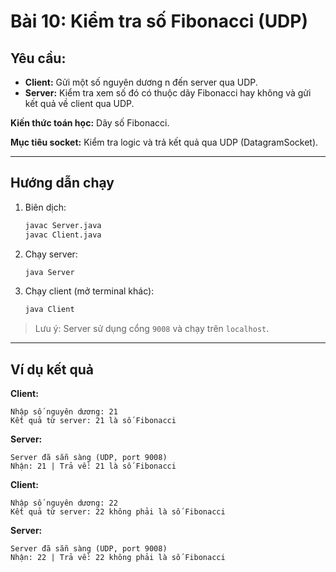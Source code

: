 # Bài 10: Kiểm tra số Fibonacci (UDP)

## Yêu cầu:

- **Client:** Gửi một số nguyên dương n đến server qua UDP.
- **Server:** Kiểm tra xem số đó có thuộc dãy Fibonacci hay không và gửi kết quả về client qua UDP.

**Kiến thức toán học:** Dãy số Fibonacci.

**Mục tiêu socket:** Kiểm tra logic và trả kết quả qua UDP (DatagramSocket).

---

## Hướng dẫn chạy

1. Biên dịch:
   ```bash
   javac Server.java
   javac Client.java
   ```
2. Chạy server:
   ```bash
   java Server
   ```
3. Chạy client (mở terminal khác):
   ```bash
   java Client
   ```

> Lưu ý: Server sử dụng cổng `9008` và chạy trên `localhost`.

---

## Ví dụ kết quả

**Client:**
```
Nhập số nguyên dương: 21
Kết quả từ server: 21 là số Fibonacci
```

**Server:**
```
Server đã sẵn sàng (UDP, port 9008)
Nhận: 21 | Trả về: 21 là số Fibonacci
```

**Client:**
```
Nhập số nguyên dương: 22
Kết quả từ server: 22 không phải là số Fibonacci
```

**Server:**
```
Server đã sẵn sàng (UDP, port 9008)
Nhận: 22 | Trả về: 22 không phải là số Fibonacci
``` 